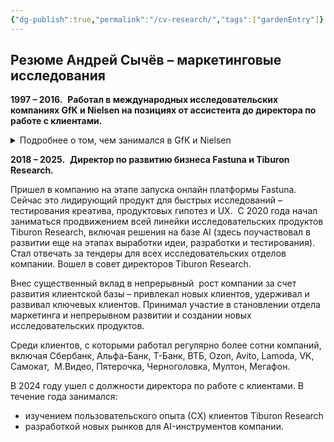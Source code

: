 ```yaml
---
{"dg-publish":true,"permalink":"/cv-research/","tags":["gardenEntry"]}
---
```



## Резюме Андрей Сычёв – маркетинговые исследования

  **1997 – 2016.**  **Работал в международных исследовательских компаниях GfK и Nielsen на позициях от ассистента до директора по работе с клиентами.** 

<details>

  <summary>Подробнее о том, чем занимался в GfK и Nielsen  </summary>

  

- **GfK**. Принимал активное участие в развитии «с нуля» HealthCare Research – (исследования фармацевтического рынка), руководил направлением исследований безрецептурных препаратов

- **GfK**. Отвечал за развитие методик New Product Development –  исследования для успешного вывода новых продуктов на рынки 

- **GfK**. Руководил исследовательской командой в подразделении потребительских панелей

- **Nielsen**. Развил с нуля направление автомобильных исследований в Nielsen - работал напрямую с японскими производителями.

  

</details>


**2018 – 2025.**  **Директор по развитию бизнеса Fastuna и Tiburon Research.**

Пришел в компанию на этапе запуска онлайн платформы Fastuna. Сейчас это лидирующий продукт для быстрых исследований – тестирования креатива, продуктовых гипотез и UX. 
С 2020 года начал заниматься продвижением всей линейки исследовательских продуктов Tiburon Research, включая решения на базе AI (здесь поучаствовал в развитии еще на этапах выработки идеи, разработки и тестирования).
Стал отвечать за тендеры для всех исследовательских отделов компании.
Вошел в совет директоров Tiburon Research. 

  Внес существенный вклад в непрерывный  рост компании за счет развития клиентской базы – привлекал новых клиентов, удерживал и развивал ключевых клиентов. Принимал участие в становлении отдела маркетинга и непрерывном развитии и создании новых исследовательских продуктов.

  Среди клиентов, с которыми работал регулярно более сотни компаний, включая Сбербанк, Альфа-Банк, Т-Банк, ВТБ, Ozon, Avito, Lamoda, VK, Самокат,  М.Видео, Пятерочка, Черноголовка, Мултон, Мегафон.

  В 2024 году ушел с должности директора по работе с клиентами. В течение года занимался:

- изучением пользовательского опыта (СX) клиентов Tiburon Research
- разработкой новых рынков для AI-инструментов компании.